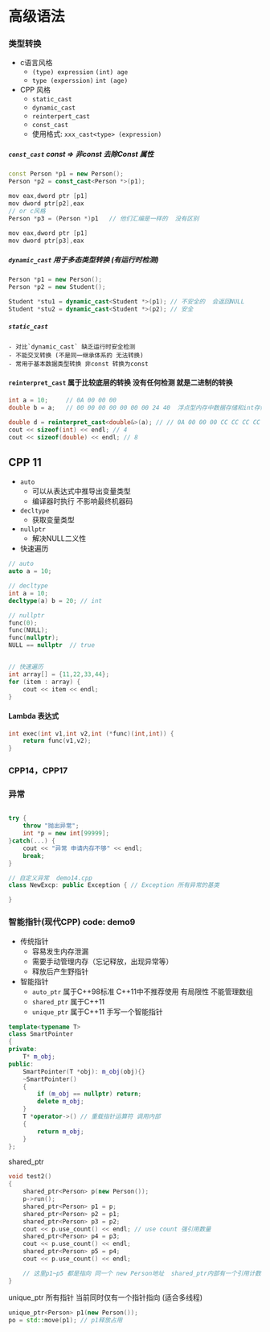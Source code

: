 # 高级语法

### 类型转换
- c语言风格
    - `(type) expression`  `(int) age`
    - `type (experssion)`  `int (age)`
- CPP 风格
    - `static_cast`
    - `dynamic_cast`
    - `reinterpert_cast`
    - `const_cast`
    - 使用格式: `xxx_cast<type> (expression)`
##### `const_cast` const => 非const  去除Const 属性
```cpp
const Person *p1 = new Person();
Person *p2 = const_cast<Person *>(p1);

mov eax,dword ptr [p1]
mov dword ptr[p2],eax
// or c风格
Person *p3 = (Person *)p1   // 他们汇编是一样的  没有区别

mov eax,dword ptr [p1]
mov dword ptr[p3],eax
```
##### `dynamic_cast` 用于多态类型转换 (有运行时检测)
```cpp
Person *p1 = new Person();
Person *p2 = new Student();

Student *stu1 = dynamic_cast<Student *>(p1); // 不安全的  会返回NULL
Student *stu2 = dynamic_cast<Student *>(p2); // 安全
```
##### `static_cast`
    - 对比`dynamic_cast` 缺乏运行时安全检测
    - 不能交叉转换 (不是同一继承体系的 无法转换)
    - 常用于基本数据类型转换 非const 转换为const

#### `reinterpret_cast` 属于比较底层的转换 没有任何检测  就是二进制的转换
```cpp
int a = 10;     // 0A 00 00 00  
double b = a;   // 00 00 00 00 00 00 00 24 40  浮点型内存中数据存储和int存储不一样 

double d = reinterpret_cast<double&>(a); // // 0A 00 00 00 CC CC CC CC
cout << sizeof(int) << endl; // 4
cout << sizeof(double) << endl; // 8
```

## CPP 11
- `auto`
    - 可以从表达式中推导出变量类型
    - 编译器时执行 不影响最终机器码
- `decltype`
    - 获取变量类型
- `nullptr`
    - 解决NULL二义性
- 快速遍历
```cpp
// auto
auto a = 10;

// decltype
int a = 10;
decltype(a) b = 20; // int

// nullptr
func(0);
func(NULL);
func(nullptr);
NULL == nullptr  // true


// 快速遍历
int array[] = {11,22,33,44};
for (item : array) {
    cout << item << endl;
}
```
#### Lambda 表达式
```cpp
int exec(int v1,int v2,int (*func)(int,int)) {
    return func(v1,v2);
}
``` 

### CPP14，CPP17

### 异常
```cpp

try {
    throw "抛出异常";
    int *p = new int[99999];
}catch(...) {
    cout << "异常 申请内存不够" << endl;
    break;
}

// 自定义异常  demo14.cpp
class NewExcp: public Exception { // Exception 所有异常的基类

}
```

### 智能指针(现代CPP) code: demo9
- 传统指针
    - 容易发生内存泄漏
    - 需要手动管理内存（忘记释放，出现异常等）
    - 释放后产生野指针
- 智能指针
    - `auto_ptr` 属于C++98标准 C++11中不推荐使用 有局限性 不能管理数组
    - `shared_ptr` 属于C++11
    - `unique_ptr` 属于C++11
手写一个智能指针
```cpp
template<typename T>
class SmartPointer
{
private:
	T* m_obj;
public:
	SmartPointer(T *obj): m_obj(obj){}
	~SmartPointer()
	{
		if (m_obj == nullptr) return;
		delete m_obj;
	}
	T *operator->() // 重载指针运算符 调用内部
	{
		return m_obj;
	}
};
```
shared_ptr 
```cpp
void test2()
{
	shared_ptr<Person> p(new Person());
	p->run();
	shared_ptr<Person> p1 = p;
	shared_ptr<Person> p2 = p1;
	shared_ptr<Person> p3 = p2;
	cout << p.use_count() << endl; // use count 强引用数量
	shared_ptr<Person> p4 = p3;
	cout << p.use_count() << endl;
	shared_ptr<Person> p5 = p4;
	cout << p.use_count() << endl;

	// 这里p1~p5 都是指向 同一个 new Person地址  shared_ptr内部有一个引用计数器 当所有 引用都析构时 才会析构 Person对象
}
```
unique_ptr 所有指针 当前同时仅有一个指针指向 (适合多线程)
```cpp
unique_ptr<Person> p1(new Person());
po = std::move(p1); // p1释放占用 
``` 